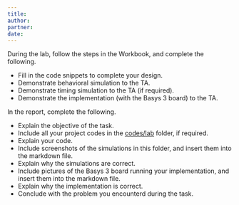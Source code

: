 ```yaml
---
title: 
author:
partner:
date:
---
```



During the lab, follow the steps in the Workbook, and complete the following.
- Fill in the code snippets to complete your design.
- Demonstrate behavioral simulation to the TA.
- Demonstrate timing simulation to the TA (if required).
- Demonstrate the implementation (with the Basys 3 board) to the TA.

In the report, complete the following.
- Explain the objective of the task.
- Include all your project codes in the [codes/lab](../../codes/lab) folder,
  if required.
- Explain your code.
- Include screenshots of the simulations in this folder, and insert them into
  the markdown file.
- Explain why the simulations are correct.
- Include pictures of the Basys 3 board running your implementation, and
  insert them into the markdown file.
- Explain why the implementation is correct.
- Conclude with the problem you encounterd during the task.
